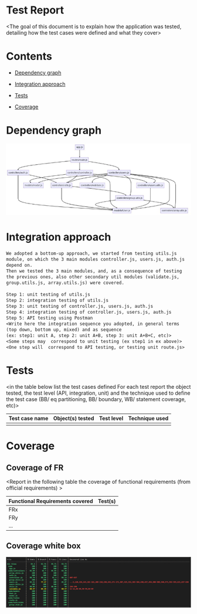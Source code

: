 # Test Report

<The goal of this document is to explain how the application was tested, detailing how the test cases were defined and what they cover>

# Contents

- [Dependency graph](#dependency-graph)

- [Integration approach](#integration-approach)

- [Tests](#tests)

- [Coverage](#Coverage)





# Dependency graph 

![Dependency_graph](./images/dependency_graph.jpg)
     
# Integration approach
    We adopted a bottom-up approach, we started from testing utils.js module, on which the 3 main modules controller.js, users.js, auth.js depend on.
    Then we tested the 3 main modules, and, as a consequence of testing the previous ones, also other secondary util modules (validate.js, group.utils.js, array.utils.js) were covered.

    Step 1: unit testing of utils.js
    Step 2: integration testing of utils.js
    Step 3: unit testing of controller.js, users.js, auth.js
    Step 4: integration testing of controller.js, users.js, auth.js
    Step 5: API testing using Postman
    <Write here the integration sequence you adopted, in general terms (top down, bottom up, mixed) and as sequence
    (ex: step1: unit A, step 2: unit A+B, step 3: unit A+B+C, etc)> 
    <Some steps may  correspond to unit testing (ex step1 in ex above)>
    <One step will  correspond to API testing, or testing unit route.js>
    


# Tests

   <in the table below list the test cases defined For each test report the object tested, the test level (API, integration, unit) and the technique used to define the test case  (BB/ eq partitioning, BB/ boundary, WB/ statement coverage, etc)>   <split the table if needed>


| Test case name | Object(s) tested | Test level | Technique used |
|--|--|--|--|
|||||





# Coverage



## Coverage of FR

<Report in the following table the coverage of  functional requirements (from official requirements) >

| Functional Requirements covered |   Test(s) | 
| ------------------------------- | ----------- | 
| FRx                             |             |             
| FRy                             |             | 
| ... ||



## Coverage white box

![Test_coverage](./images/coverage.PNG)






